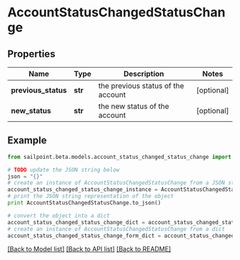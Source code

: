 # AccountStatusChangedStatusChange


## Properties
Name | Type | Description | Notes
------------ | ------------- | ------------- | -------------
**previous_status** | **str** | the previous status of the account | [optional] 
**new_status** | **str** | the new status of the account | [optional] 

## Example

```python
from sailpoint.beta.models.account_status_changed_status_change import AccountStatusChangedStatusChange

# TODO update the JSON string below
json = "{}"
# create an instance of AccountStatusChangedStatusChange from a JSON string
account_status_changed_status_change_instance = AccountStatusChangedStatusChange.from_json(json)
# print the JSON string representation of the object
print AccountStatusChangedStatusChange.to_json()

# convert the object into a dict
account_status_changed_status_change_dict = account_status_changed_status_change_instance.to_dict()
# create an instance of AccountStatusChangedStatusChange from a dict
account_status_changed_status_change_form_dict = account_status_changed_status_change.from_dict(account_status_changed_status_change_dict)
```
[[Back to Model list]](../README.md#documentation-for-models) [[Back to API list]](../README.md#documentation-for-api-endpoints) [[Back to README]](../README.md)


